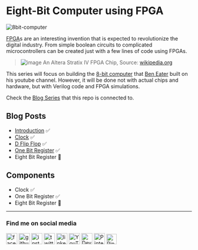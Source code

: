 # Eight-Bit Computer using FPGA

![8bit-computer](https://user-images.githubusercontent.com/46389631/188558817-c3a443d7-cae7-4258-ade7-747257a490fa.png)

[FPGA](https://en.wikipedia.org/wiki/Field-programmable_gate_array)s are an interesting invention that is expected to revolutionize the digital industry. From simple boolean circuits to complicated microcontrollers can be created just with a few lines of code using FPGAs.

> ![image](https://user-images.githubusercontent.com/46389631/188553138-14cbf24a-1e72-4b26-9f6a-5b5afa0e11cb.png)
> An Altera Stratix IV FPGA Chip, Source: [wikipedia.org](http://wikipedia.org/)

This series will focus on building the [8-bit computer](https://www.youtube.com/playlist?list=PLowKtXNTBypGqImE405J2565dvjafglHU) that [Ben Eater](https://www.youtube.com/c/BenEater) built on his youtube channel. However, it will be done not with actual chips and hardware, but with Verilog code and FPGA simulations.

Check the [Blog Series](https://asanka.hashnode.dev/series/eight-bit-computer) that this repo is connected to.

## Blog Posts
- [Introduction](https://asanka.hashnode.dev/01-introduction-eight-bit-computer) ✅
- [Clock](https://asanka.hashnode.dev/02-clock-eight-bit-computer) ✅
- [D Flip Flop](https://asanka.hashnode.dev/03-d-flip-flop-eight-bit-computer) ✅
- [One Bit Register](https://asanka.hashnode.dev/04-one-bit-register-eight-bit-computer) ✅
- Eight Bit Register 🔄

## Components
- Clock ✅
- One Bit Register ✅
- Eight Bit Register 🔁

---

### Find me on social media

[<img src='https://github.com/asankaSovis/asankaSovis/blob/main/facebook.svg' alt='facebook' height='30'>](https://www.facebook.com/artist.artist.98) [<img src='https://github.com/asankaSovis/asankaSovis/blob/main/github.svg' alt='github' height='30'>](https://github.com/asankaSovis)  [<img src='https://github.com/asankaSovis/asankaSovis/blob/main/instagram.svg' alt='instagram' height='30'>](https://www.instagram.com/asankaakashsovis/)  [<img src='https://github.com/asankaSovis/asankaSovis/blob/main/twitter.svg' alt='twitter' height='30'>](https://twitter.com/AsankaSovis)  [<img src='https://github.com/asankaSovis/asankaSovis/blob/main/linkedin.svg' alt='linkedin' height='30'>](https://www.linkedin.com/in/asanka-sovis/)  [<img src='https://github.com/asankaSovis/asankaSovis/blob/main/youtube.svg' alt='YouTube' height='30'>](https://www.youtube.com/c/AKASHSOVIS/) 
[<img src='https://github.com/asankaSovis/asankaSovis/blob/main/deviant.svg' alt='Deviant' height='30'>](https://www.deviantart.com/asanka98)  [<img src='https://github.com/asankaSovis/asankaSovis/blob/main/pin.svg' alt='Pinterest' height='30'>](https://www.pinterest.com/asankasovis)     [<img src='https://github.com/asankaSovis/asankaSovis/blob/main/blog.svg' alt='Pinterest' height='28'>](https://asanka-sovis.blogspot.com/)
